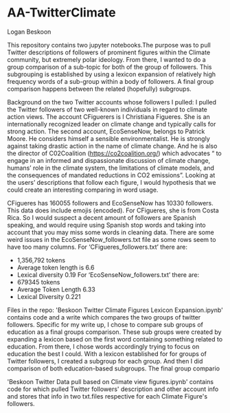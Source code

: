 # AA-TwitterClimate
Logan Beskoon

This repository contains two jupyter notebooks.The purpose was to pull Twitter descriptions of followers of prominent figures within the Climate community, but extremely polar ideology. From there, I wanted to do a group comparison of a sub-topic for both of the group of followers. This subgrouping is established by using a lexicon expansion of relatively high frequency words of a sub-group within a body of followers. A final group comparison happens between the related (hopefully) subgroups.

Background on the two Twitter accounts whose followers I pulled:
I pulled the Twitter followers of two well-known individuals in regard to climate action views. The account CFiguerers is I Christiana Figueres. She is an internationally recognized leader on climate change and typically calls for strong action. The second account, EcoSenseNow, belongs to Patrick Moore. He considers himself a sensible environmentalist. He is strongly against taking drastic action in the name of climate change. And he is also the director of C02Coalition (https://co2coalition.org/) which advocates “ to engage in an informed and dispassionate discussion of climate change, humans’ role in the climate system, the limitations of climate models, and the consequences of mandated reductions in CO2 emissions”. Looking at the users’ descriptions that follow each figure, I would hypothesis that we could create an interesting comparing in word usage.

CFigueres has 160055 followers and EcoSenseNow has 10330 followers. This data does include emojis (encoded). For CFigueres, she is from Costa Rica. So I would suspect a decent amount of followers are Spanish speaking, and would require using Spanish stop words and taking into account that you may miss some words in cleaning data. There are some weird issues in the EcoSenseNow_followers.txt file as some rows seem to have too many columns.
For ‘CFigueres_followers.txt’ there are:
-	1,356,792 tokens
-	Average token length is 6.6 
-	Lexical diversity 0.19
For ‘EcoSenseNow_followers.txt’ there are:
-	679345 tokens
-	 Average Token Length 6.33
-	 Lexical Diversity 0.221

Files in the repo:
'Beskoon Twitter Climate Figures Lexicon Expansion.ipynb' contains code and a write which compares the two groups of twitter followers. Specific for my write up, I chose to compare sub groups of education as a final groups comparison. These sub groups were created by expanding a lexicon based on the first word containing something related to education. From there, I chose words accordingly trying to focus on education the best I could. With a lexicon established for for groups of Twitter followers, I created a subgroup for each group. And then I did comparison of both education-based subgroups. The final group compario

'Beskoon Twitter Data pull based on Climate view figures.ipynb' contains code for which pulled Twitter followers' description and other account info and stores that info in two txt.files respective for each Climate Figure's followers. 